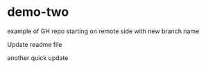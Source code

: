 # demo-two
example of GH repo starting on remote side with new branch name


Update readme file

another quick update
